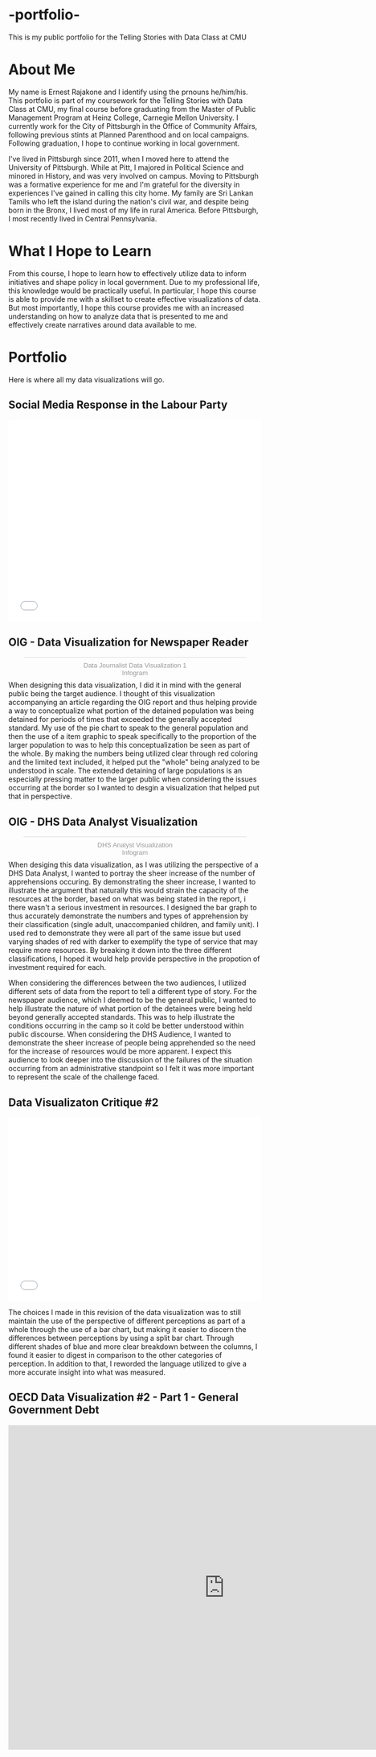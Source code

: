 # -portfolio-
This is my public portfolio for the Telling Stories with Data Class at CMU

# About Me
My name is Ernest Rajakone and I identify using the prnouns he/him/his. This portfolio is part of my coursework for the Telling Stories with Data Class at CMU, my final course before graduating from the Master of Public Management Program at Heinz College, Carnegie Mellon University. I currently work for the City of Pittsburgh in the Office of Community Affairs, following previous stints at Planned Parenthood and on local campaigns. Following graduation, I hope to continue working in local government.

I've lived in Pittsburgh since 2011, when I moved here to attend the University of Pittsburgh. While at Pitt, I majored in Political Science and minored in History, and was very involved on campus. Moving to Pittsburgh was a formative experience for me and I'm grateful for the diversity in experiences I've gained in calling this city home. My family are Sri Lankan Tamils who left the island during the nation's civil war, and despite being born in the Bronx, I lived most of my life in rural America. Before Pittsburgh, I most recently lived in Central Pennsylvania. 

# What I Hope to Learn
From this course, I hope to learn how to effectively utilize data to inform initiatives and shape policy in local government. Due to my professional life, this knowledge would be practically useful. In particular, I hope this course is able to provide me with a skillset to create effective visualizations of data. But most importantly, I hope this course provides me with an increased understanding on how to analyze data that is presented to me and effectively create narratives around data available to me. 

# Portfolio
Here is where all my data visualizations will go. 

## Social Media Response in the Labour Party
<iframe title="Social Media Response in the Labour Party&amp;nbsp;" aria-label="Column Chart" id="datawrapper-chart-5oNat" src="//datawrapper.dwcdn.net/5oNat/1/" scrolling="no" frameborder="0" style="width: 0; min-width: 100% !important; border: none;" height="400"></iframe><script type="text/javascript">!function(){"use strict";window.addEventListener("message",function(a){if(void 0!==a.data["datawrapper-height"])for(var e in a.data["datawrapper-height"]){var t=document.getElementById("datawrapper-chart-"+e)||document.querySelector("iframe[src*='"+e+"']");t&&(t.style.height=a.data["datawrapper-height"][e]+"px")}})}();</script>

## OIG - Data Visualization for Newspaper Reader
<div class="infogram-embed" data-id="2e5062c0-fe40-4375-8d60-d2eadc243a04" data-type="interactive" data-title="Data Journalist Data Visualization 1"></div><script>!function(e,t,s,i){var n="InfogramEmbeds",o=e.getElementsByTagName("script")[0],d=/^http:/.test(e.location)?"http:":"https:";if(/^\/{2}/.test(i)&&(i=d+i),window[n]&&window[n].initialized)window[n].process&&window[n].process();else if(!e.getElementById(s)){var r=e.createElement("script");r.async=1,r.id=s,r.src=i,o.parentNode.insertBefore(r,o)}}(document,0,"infogram-async","https://e.infogram.com/js/dist/embed-loader-min.js");</script><div style="padding:8px 0;font-family:Arial!important;font-size:13px!important;line-height:15px!important;text-align:center;border-top:1px solid #dadada;margin:0 30px"><a href="https://infogram.com/2e5062c0-fe40-4375-8d60-d2eadc243a04" style="color:#989898!important;text-decoration:none!important;" target="_blank">Data Journalist Data Visualization 1</a><br><a href="https://infogram.com" style="color:#989898!important;text-decoration:none!important;" target="_blank" rel="nofollow">Infogram</a></div>
When designing this data visualization, I did it in mind with the general public being the target audience. I thought of this visualization accompanying an article regarding the OIG report and thus helping provide a way to conceptualize what portion of the detained population was being detained for periods of times that exceeded the generally accepted standard. My use of the pie chart to speak to the general population and then the use of a item graphic to speak specifically to the proportion of the larger population to was to help this conceptualization be seen as part of the whole. By making the numbers being utilized clear through red coloring and the limited text included, it helped put the "whole" being analyzed to be understood in scale. The extended detaining of large populations is an especially pressing matter to the larger public when considering the issues occurring at the border so I wanted to desgin a visualization that helped put that in perspective.

## OIG - DHS Data Analyst Visualization
<div class="infogram-embed" data-id="8e97c52b-bf7f-44b7-be2c-16959e164fc3" data-type="interactive" data-title="DHS Analyst Visualization"></div><script>!function(e,t,s,i){var n="InfogramEmbeds",o=e.getElementsByTagName("script")[0],d=/^http:/.test(e.location)?"http:":"https:";if(/^\/{2}/.test(i)&&(i=d+i),window[n]&&window[n].initialized)window[n].process&&window[n].process();else if(!e.getElementById(s)){var r=e.createElement("script");r.async=1,r.id=s,r.src=i,o.parentNode.insertBefore(r,o)}}(document,0,"infogram-async","https://e.infogram.com/js/dist/embed-loader-min.js");</script><div style="padding:8px 0;font-family:Arial!important;font-size:13px!important;line-height:15px!important;text-align:center;border-top:1px solid #dadada;margin:0 30px"><a href="https://infogram.com/8e97c52b-bf7f-44b7-be2c-16959e164fc3" style="color:#989898!important;text-decoration:none!important;" target="_blank">DHS Analyst Visualization</a><br><a href="https://infogram.com" style="color:#989898!important;text-decoration:none!important;" target="_blank" rel="nofollow">Infogram</a></div>
When desiging this data visualization, as I was utilizing the perspective of a DHS Data Analyst, I wanted to portray the sheer increase of the number of apprehensions occuring. By demonstrating the sheer increase, I wanted to illustrate the argument that naturally this would strain the capacity of the resources at the border, based on what was being stated in the report, i there wasn't a serious investment in resources. I designed the bar graph to thus accurately demonstrate the numbers and types of apprehension by their classification (single adult, unaccompanied children, and family unit). I used red to demonstrate they were all part of the same issue but used varying shades of red with darker to exemplify the type of service that may require more resources. By breaking it down into the three different classifications, I hoped it would help provide perspective in the propotion of investment required for each. 

When considering the differences between the two audiences, I utilized different sets of data from the report to tell a different type of story. For the newspaper audience, which I deemed to be the general public, I wanted to help illustrate the nature of what portion of the detainees were being held beyond generally accepted standards. This was to help illustrate the conditions occurring in the camp so it cold be better understood within public discourse. When considering the DHS Audience, I wanted to demonstrate the sheer increase of people being apprehended so the need for the increase of resources would be more apparent. I expect this audience to look deeper into the discussion of the failures of the situation occurring from an administrative standpoint so I felt it was more important to represent the scale of the challenge faced.

## Data Visualizaton Critique #2
<iframe title="Differences in Perception of Aspects of Political Leadership By Gender" aria-label="Split Bars" id="datawrapper-chart-5oNat" src="//datawrapper.dwcdn.net/5oNat/2/" scrolling="no" frameborder="0" style="width: 0; min-width: 100% !important; border: none;" height="365"></iframe><script type="text/javascript">!function(){"use strict";window.addEventListener("message",function(a){if(void 0!==a.data["datawrapper-height"])for(var e in a.data["datawrapper-height"]){var t=document.getElementById("datawrapper-chart-"+e)||document.querySelector("iframe[src*='"+e+"']");t&&(t.style.height=a.data["datawrapper-height"][e]+"px")}})}();</script>

The choices I made in this revision of the data visualization was to still maintain the use of the perspective of different perceptions as part of a whole through the use of a bar chart, but making it easier to discern the differences between perceptions by using a split bar chart. Through different shades of blue and more clear breakdown between the columns, I found it easier to digest in comparison to the other categories of perception. In addition to that, I reworded the language utilized to give a more accurate insight into what was measured. 

## OECD Data Visualization #2 - Part 1 - General Government Debt 
<iframe src="https://data.oecd.org/chart/5CTk" width="860" height="645" style="border: 0" mozallowfullscreen="true" webkitallowfullscreen="true" allowfullscreen="true"><a href="https://data.oecd.org/chart/5CTk" target="_blank">OECD Chart: General government debt, Total, % of GDP, Annual, 2015</a></iframe>
